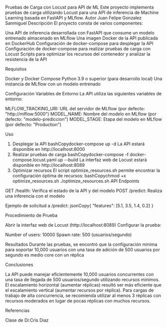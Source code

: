 Pruebas de Carga con Locust para API de ML
Este proyecto implementa pruebas de carga utilizando Locust para una API de inferencia de Machine Learning basada en FastAPI y MLflow.
Autor
Juan Felipe Gonzalez Sanmiguel
Descripción
El proyecto consta de varios componentes:

Una API de inferencia desarrollada con FastAPI que consume un modelo entrenado almacenado en MLflow
Una imagen Docker de la API publicada en DockerHub
Configuración de docker-compose para desplegar la API
Configuración de docker-compose para realizar pruebas de carga con Locust
Scripts para optimizar los recursos del contenedor y analizar la resistencia de la API

Requisitos

Docker y Docker Compose
Python 3.9 o superior (para desarrollo local)
Una instancia de MLflow con un modelo entrenado

Configuración
Variables de Entorno
La API utiliza las siguientes variables de entorno:

MLFLOW_TRACKING_URI: URL del servidor de MLflow (por defecto: "http://mlflow:5000")
MODEL_NAME: Nombre del modelo en MLflow (por defecto: "modelo-prediccion")
MODEL_STAGE: Etapa del modelo en MLflow (por defecto: "Production")

Uso
1. Desplegar la API
bashCopydocker-compose up -d
La API estará disponible en http://localhost:8000
2. Realizar pruebas de carga
bashCopydocker-compose -f docker-compose.locust.yaml up --build
La interfaz web de Locust estará disponible en http://localhost:8089
3. Optimizar recursos
El script optimize_resources.sh permite encontrar la configuración óptima de recursos:
bashCopychmod +x optimize_resources.sh
./optimize_resources.sh
API Endpoints

GET /health: Verifica el estado de la API y del modelo
POST /predict: Realiza una inferencia con el modelo

Ejemplo de solicitud a /predict:
jsonCopy{
  "features": [5.1, 3.5, 1.4, 0.2]
}



Procedimiento de Prueba

Abrir la interfaz web de Locust (http://localhost:8089)
Configurar la prueba:

Number of users: 10000
Spawn rate: 500 (usuarios/segundo)


Resultados
Durante las pruebas, se encontró que la configuración mínima para soportar 10,000 usuarios con una tasa de adición de 500 usuarios por segundo es medio core con un réplica


Conclusiones

La API puede manejar eficientemente 10,000 usuarios concurrentes con una tasa de llegada de 500 usuarios/segundo utilizando recursos mínimos.
El escalamiento horizontal (aumentar réplicas) resultó ser más eficiente que el escalamiento vertical (aumentar recursos por réplica).
Para cargas de trabajo de alta concurrencia, se recomienda utilizar al menos 3 réplicas con recursos moderados en lugar de pocas réplicas con muchos recursos.

Referencias

Clase de Dr.Cris Diaz
